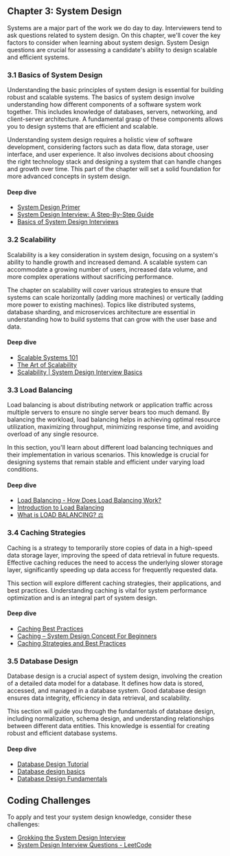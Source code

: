 ## Chapter 3: System Design

Systems are a major part of the work we do day to day. Interviewers tend to ask questions related to system design. On this chapter, we'll cover the key factors to consider when learning about system design. System Design questions are crucial for assessing a candidate's ability to design scalable and efficient systems. 

### 3.1 Basics of System Design

Understanding the basic principles of system design is essential for building robust and scalable systems. The basics of system design involve understanding how different components of a software system work together. This includes knowledge of databases, servers, networking, and client-server architecture. A fundamental grasp of these components allows you to design systems that are efficient and scalable.

Understanding system design requires a holistic view of software development, considering factors such as data flow, data storage, user interface, and user experience. It also involves decisions about choosing the right technology stack and designing a system that can handle changes and growth over time. This part of the chapter will set a solid foundation for more advanced concepts in system design.

#### Deep dive
- [System Design Primer](https://github.com/donnemartin/system-design-primer)
- [System Design Interview: A Step-By-Step Guide](https://interviewing.io/guides/system-design-interview/)
- [Basics of System Design Interviews](https://youtu.be/i7twT3x5yv8?si=Yyvu9A0ecUwpZJT9)

### 3.2 Scalability

Scalability is a key consideration in system design, focusing on a system's ability to handle growth and increased demand. A scalable system can accommodate a growing number of users, increased data volume, and more complex operations without sacrificing performance.

The chapter on scalability will cover various strategies to ensure that systems can scale horizontally (adding more machines) or vertically (adding more power to existing machines). Topics like distributed systems, database sharding, and microservices architecture are essential in understanding how to build systems that can grow with the user base and data.

#### Deep dive
- [Scalable Systems 101](https://www.educative.io/blog/scalable-systems-101)
- [The Art of Scalability](https://www.amazon.com/Art-Scalability-Architecture-Organizations-Enterprise/dp/0134032802)
- [Scalability | System Design Interview Basics ](https://youtu.be/0GBwONfttx0?si=MezC1JOkiHv1lMqm)

### 3.3 Load Balancing

Load balancing is about distributing network or application traffic across multiple servers to ensure no single server bears too much demand. By balancing the workload, load balancing helps in achieving optimal resource utilization, maximizing throughput, minimizing response time, and avoiding overload of any single resource.

In this section, you'll learn about different load balancing techniques and their implementation in various scenarios. This knowledge is crucial for designing systems that remain stable and efficient under varying load conditions.


#### Deep dive
- [Load Balancing - How Does Load Balancing Work?](https://www.nginx.com/resources/glossary/load-balancing/)
- [Introduction to Load Balancing](https://www.digitalocean.com/community/tutorials/an-introduction-to-haproxy-and-load-balancing-concepts)
- [What is LOAD BALANCING? ⚖️](https://youtu.be/K0Ta65OqQkY?si=2Q4eM6tCvFZN213C)

### 3.4 Caching Strategies

Caching is a strategy to temporarily store copies of data in a high-speed data storage layer, improving the speed of data retrieval in future requests. Effective caching reduces the need to access the underlying slower storage layer, significantly speeding up data access for frequently requested data.

This section will explore different caching strategies, their applications, and best practices. Understanding caching is vital for system performance optimization and is an integral part of system design.

#### Deep dive
- [Caching Best Practices](https://aws.amazon.com/caching/best-practices/)
- [Caching – System Design Concept For Beginners](https://www.geeksforgeeks.org/caching-system-design-concept-for-beginners/)
- [Caching Strategies and Best Practices](https://youtu.be/iNH6APQzIog?si=tuXow70LXcdooM5Z)

### 3.5 Database Design

Database design is a crucial aspect of system design, involving the creation of a detailed data model for a database. It defines how data is stored, accessed, and managed in a database system. Good database design ensures data integrity, efficiency in data retrieval, and scalability.

This section will guide you through the fundamentals of database design, including normalization, schema design, and understanding relationships between different data entities. This knowledge is essential for creating robust and efficient database systems.



#### Deep dive
- [Database Design Tutorial](https://www.lucidchart.com/pages/database-diagram/database-design)
- [Database design basics](https://support.microsoft.com/en-us/office/database-design-basics-eb2159cf-1e30-401a-8084-bd4f9c9ca1f5)
- [Database Design Fundamentals](https://youtu.be/ztHopE5Wnpc?si=q3Jp8LjWq5yRnRyv)

## Coding Challenges

To apply and test your system design knowledge, consider these challenges:

- [Grokking the System Design Interview](https://www.educative.io/courses/grokking-the-system-design-interview)
- [System Design Interview Questions - LeetCode](https://leetcode.com/discuss/interview-question/system-design)
